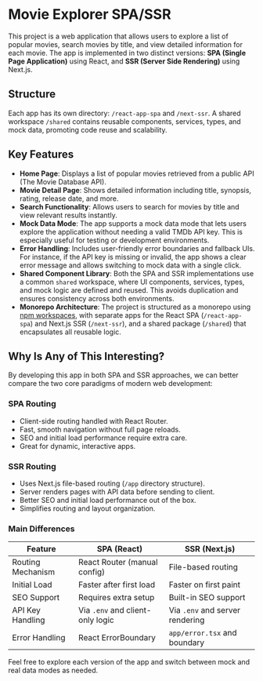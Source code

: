 # Movie Explorer SPA/SSR

This project is a web application that allows users to explore a list of popular movies, search movies by title, and view detailed information for each movie. The app is implemented in two distinct versions: **SPA (Single Page Application)** using React, and **SSR (Server Side Rendering)** using Next.js.

## Structure

Each app has its own directory: `/react-app-spa` and `/next-ssr`. A shared workspace `/shared` contains reusable components, services, types, and mock data, promoting code reuse and scalability.

## Key Features

- **Home Page**: Displays a list of popular movies retrieved from a public API (The Movie Database API).
- **Movie Detail Page**: Shows detailed information including title, synopsis, rating, release date, and more.
- **Search Functionality**: Allows users to search for movies by title and view relevant results instantly.
- **Mock Data Mode**: The app supports a mock data mode that lets users explore the application without needing a valid TMDb API key. This is especially useful for testing or development environments.
- **Error Handling**: Includes user-friendly error boundaries and fallback UIs. For instance, if the API key is missing or invalid, the app shows a clear error message and allows switching to mock data with a single click.
- **Shared Component Library**: Both the SPA and SSR implementations use a common `shared` workspace, where UI components, services, types, and mock logic are defined and reused. This avoids duplication and ensures consistency across both environments.
- **Monorepo Architecture**: The project is structured as a monorepo using [npm workspaces](https://docs.npmjs.com/cli/v8/using-npm/workspaces), with separate apps for the React SPA (`/react-app-spa`) and Next.js SSR (`/next-ssr`), and a shared package (`/shared`) that encapsulates all reusable logic.

## Why Is Any of This Interesting?

By developing this app in both SPA and SSR approaches, we can better compare the two core paradigms of modern web development:

### SPA Routing

- Client-side routing handled with React Router.
- Fast, smooth navigation without full page reloads.
- SEO and initial load performance require extra care.
- Great for dynamic, interactive apps.

### SSR Routing

- Uses Next.js file-based routing (`/app` directory structure).
- Server renders pages with API data before sending to client.
- Better SEO and initial load performance out of the box.
- Simplifies routing and layout organization.

### Main Differences

| Feature              | SPA (React)                       | SSR (Next.js)                   |
| -------------------- | --------------------------------- | ------------------------------- |
| Routing Mechanism    | React Router (manual config)      | File-based routing              |
| Initial Load         | Faster after first load           | Faster on first paint           |
| SEO Support          | Requires extra setup              | Built-in SEO support            |
| API Key Handling     | Via `.env` and client-only logic  | Via `.env` and server rendering |
| Error Handling       | React ErrorBoundary               | `app/error.tsx` and boundary    |

Feel free to explore each version of the app and switch between mock and real data modes as needed.

